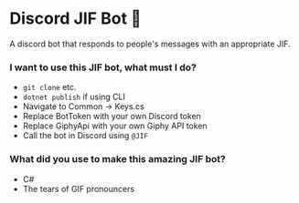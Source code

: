 # Discord JIF Bot 🎉

A discord bot that responds to people's messages with an appropriate JIF.

### I want to use this JIF bot, what must I do?

* `git clone` etc.
* `dotnet publish` if using CLI
* Navigate to Common -> Keys.cs
* Replace BotToken with your own Discord token
* Replace GiphyApi with your own Giphy API token
* Call the bot in Discord using `@JIF`

### What did you use to make this amazing JIF bot?

* C#
* The tears of GIF pronouncers
